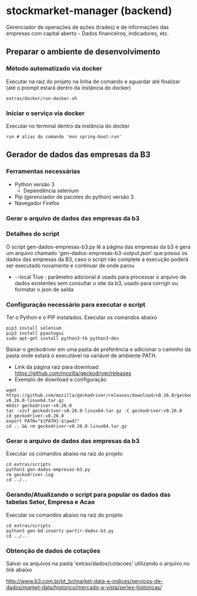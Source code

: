 # stockmarket-manager (backend)
Gerenciador de operações de ações (trades) e de informações das empresas com capital aberto - Dados financeiros, indicadores, etc.

## Preparar o ambiente de desenvolvimento

### Método automatizado via docker

Executar na raiz do projeto na linha de comando e aguardar até finalizar (até o prompt estará dentro da instância do docker)
```
extras/docker/run-docker.sh
```

### Iniciar o serviço via docker

Executar no terminal dentro da instância do docker
```
run # alias do comando 'mvn spring-boot:run'
```

## Gerador de dados das empresas da B3

### Ferramentas necessárias

* Python versão 3
  * Dependência selenium
* Pip (gerenciador de pacotes do python) versão 3
* Navegador Firefox

### Gerar o arquivo de dados das empresas da b3

### Detalhes do script

O script gen-dados-empresas-b3.py lê a página das empresas da b3 e gera um arquivo chamado 'gen-dados-empresas-b3-output.json' que possui os dados das empresas da B3,
caso o script não complete a execução poderá ser executado novamente e continuar de onde parou
* --local True : parâmetro adicional é usado para processar o arquivo de dados existentes sem consultar o site da b3, usado para corrigir ou formatar o json de saída

### Configuração necessário para executar o script

Ter o Python e o PIP instalados. Executar os comandos abaixo

```
pip3 install selenium
pip3 install pyautogui
sudo apt-get install python3-tk python3-dev
```

Baixar o geckodriver em uma pasta de preferência e adicionar o caminho da pasta onde estará o executável na variável de ambiente PATH.

* Link da página raiz para download: https://github.com/mozilla/geckodriver/releases
* Exemplo de download e configuração

```
wget https://github.com/mozilla/geckodriver/releases/download/v0.26.0/geckodriver-v0.26.0-linux64.tar.gz
mkdir geckodriver-v0.26.0
tar -xzvf geckodriver-v0.26.0-linux64.tar.gz -C geckodriver-v0.26.0
cd geckodriver-v0.26.0
export PATH="${PATH}:$(pwd)"
cd .. && rm geckodriver-v0.26.0-linux64.tar.gz
```

### Gerar o arquivo de dados das empresas da b3

Executar os comandos abaixo na raiz do projeto

```
cd extras/scripts
python3 gen-dados-empresas-b3.py
rm geckodriver.log
cd ../..
```

### Gerando/Atualizando o script para popular os dados das tabelas Setor, Empresa e Acao

Executar os comandos abaixo na raiz do projeto

```
cd extras/scripts
python3 gen-bd-inserts-partir-dados-b3.py
cd ../..
```

### Obtenção de dados de cotações

Salvar os arquivos na pasta 'extras/dados/cotacoes' utilizando o arquivo no link abaixo

http://www.b3.com.br/pt_br/market-data-e-indices/servicos-de-dados/market-data/historico/mercado-a-vista/series-historicas/

